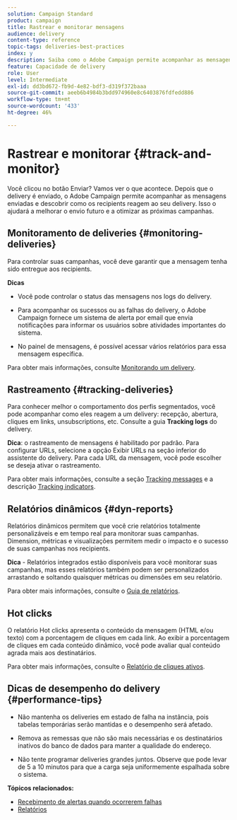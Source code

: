 ```yaml
---
solution: Campaign Standard
product: campaign
title: Rastrear e monitorar mensagens
audience: delivery
content-type: reference
topic-tags: deliveries-best-practices
index: y
description: Saiba como o Adobe Campaign permite acompanhar as mensagens enviadas e descobrir como os recipients reagem ao seu delivery
feature: Capacidade de delivery
role: User
level: Intermediate
exl-id: dd3bd672-fb9d-4e82-bdf3-d319f372baaa
source-git-commit: aeeb6b4984b3bdd974960e8c6403876fdfedd886
workflow-type: tm+mt
source-wordcount: '433'
ht-degree: 46%

---
```


# Rastrear e monitorar {#track-and-monitor}

Você clicou no botão Enviar? Vamos ver o que acontece. Depois que o delivery é enviado, o Adobe Campaign permite acompanhar as mensagens enviadas e descobrir como os recipients reagem ao seu delivery. Isso o ajudará a melhorar o envio futuro e a otimizar as próximas campanhas.

## Monitoramento de deliveries {#monitoring-deliveries}

Para controlar suas campanhas, você deve garantir que a mensagem tenha sido entregue aos recipients.

**Dicas**

* Você pode controlar o status das mensagens nos logs do delivery.

* Para acompanhar os sucessos ou as falhas do delivery, o Adobe Campaign fornece um sistema de alerta por email que envia notificações para informar os usuários sobre atividades importantes do sistema.

* No painel de mensagens, é possível acessar vários relatórios para essa mensagem específica.

Para obter mais informações, consulte [Monitorando um delivery](../../sending/using/monitoring-a-delivery.md).

## Rastreamento {#tracking-deliveries}

Para conhecer melhor o comportamento dos perfis segmentados, você pode acompanhar como eles reagem a um delivery: recepção, abertura, cliques em links, unsubscriptions, etc. Consulte a guia **Tracking logs** do delivery.

**Dica**: o rastreamento de mensagens é habilitado por padrão. Para configurar URLs, selecione a opção Exibir URLs na seção inferior do assistente do delivery. Para cada URL da mensagem, você pode escolher se deseja ativar o rastreamento.

Para obter mais informações, consulte a seção [Tracking messages](../../sending/using/tracking-messages.md) e a descrição [Tracking indicators](../../reporting/using/tracking-indicators.md).

## Relatórios dinâmicos {#dyn-reports}

Relatórios dinâmicos permitem que você crie relatórios totalmente personalizáveis e em tempo real para monitorar suas campanhas. Dimension, métricas e visualizações permitem medir o impacto e o sucesso de suas campanhas nos recipients.

**Dica**  - Relatórios integrados estão disponíveis para você monitorar suas campanhas, mas esses relatórios também podem ser personalizados arrastando e soltando quaisquer métricas ou dimensões em seu relatório.

Para obter mais informações, consulte o [Guia de relatórios](../../reporting/using/about-dynamic-reports.md).

## Hot clicks

O relatório Hot clicks apresenta o conteúdo da mensagem (HTML e/ou texto) com a porcentagem de cliques em cada link. Ao exibir a porcentagem de cliques em cada conteúdo dinâmico, você pode avaliar qual conteúdo agrada mais aos destinatários.

Para obter mais informações, consulte o [Relatório de cliques ativos](../../reporting/using/hot-clicks.md).

## Dicas de desempenho do delivery {#performance-tips}

* Não mantenha os deliveries em estado de falha na instância, pois tabelas temporárias serão mantidas e o desempenho será afetado.

* Remova as remessas que não são mais necessárias e os destinatários inativos do banco de dados para manter a qualidade do endereço.

* Não tente programar deliveries grandes juntos. Observe que pode levar de 5 a 10 minutos para que a carga seja uniformemente espalhada sobre o sistema.

**Tópicos relacionados:**

* [Recebimento de alertas quando ocorrerem falhas](../../sending/using/receiving-alerts-when-failures-happen.md)
* [Relatórios](../../reporting/using/about-dynamic-reports.md)
